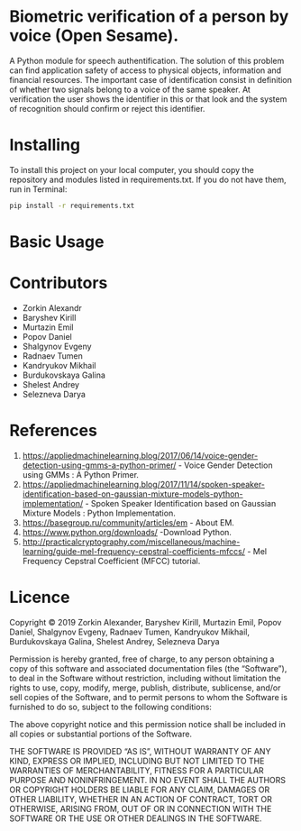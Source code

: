 # Biometric verification of a person by voice (Open Sesame).

A Python module for speech authentification.
The solution of this problem can find application safety of access to physical objects, information and financial resources. The important case of identification consist in definition of whether two signals belong to a voice of the same speaker. At verification the user shows the identifier in this or that look and the system of recognition should confirm or reject this identifier.

# Installing

To install this project on your local computer, you should copy the repository and modules listed in requirements.txt. If you do not have them, run in Terminal: 

```sh
pip install -r requirements.txt
```

# Basic Usage

# Contributors

- Zorkin Alexandr 
- Baryshev Kirill
- Murtazin Emil
- Popov Daniel 
- Shalgynov Evgeny
- Radnaev Tumen
- Kandryukov Mikhail 
- Burdukovskaya Galina
- Shelest Andrey
- Selezneva Darya

# References

1. https://appliedmachinelearning.blog/2017/06/14/voice-gender-detection-using-gmms-a-python-primer/ - Voice Gender Detection using GMMs : A Python Primer.
2. https://appliedmachinelearning.blog/2017/11/14/spoken-speaker-identification-based-on-gaussian-mixture-models-python-implementation/ - Spoken Speaker Identification based on Gaussian Mixture Models : Python Implementation.
3. https://basegroup.ru/community/articles/em - About ЕМ.
4. https://www.python.org/downloads/ -Download Python.
5. http://practicalcryptography.com/miscellaneous/machine-learning/guide-mel-frequency-cepstral-coefficients-mfccs/ - Mel Frequency Cepstral Coefficient (MFCC) tutorial.

# Licence

Copyright © 2019 Zorkin Alexander, Baryshev Kirill, Murtazin Emil, Popov Daniel, Shalgynov Evgeny, Radnaev Tumen, Kandryukov Mikhail, Burdukovskaya Galina, Shelest Andrey, Selezneva Darya

Permission is hereby granted, free of charge, to any person obtaining a copy of this software and associated documentation files (the “Software”), to deal in the Software without restriction, including without limitation the rights to use, copy, modify, merge, publish, distribute, sublicense, and/or sell copies of the Software, and to permit persons to whom the Software is furnished to do so, subject to the following conditions:

The above copyright notice and this permission notice shall be included in all copies or substantial portions of the Software.

THE SOFTWARE IS PROVIDED “AS IS”, WITHOUT WARRANTY OF ANY KIND, EXPRESS OR IMPLIED, INCLUDING BUT NOT LIMITED TO THE WARRANTIES OF MERCHANTABILITY, FITNESS FOR A PARTICULAR PURPOSE AND NONINFRINGEMENT. IN NO EVENT SHALL THE AUTHORS OR COPYRIGHT HOLDERS BE LIABLE FOR ANY CLAIM, DAMAGES OR OTHER LIABILITY, WHETHER IN AN ACTION OF CONTRACT, TORT OR OTHERWISE, ARISING FROM, OUT OF OR IN CONNECTION WITH THE SOFTWARE OR THE USE OR OTHER DEALINGS IN THE SOFTWARE.
